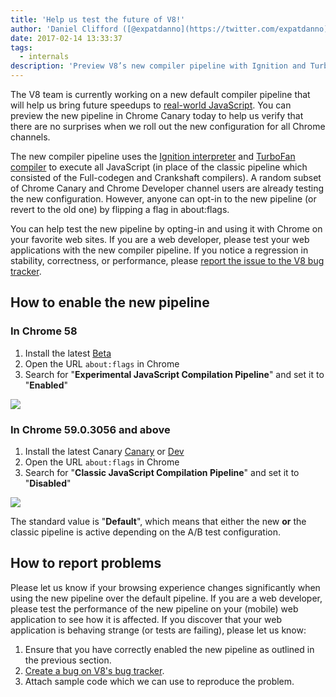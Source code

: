 ```yaml
---
title: 'Help us test the future of V8!'
author: 'Daniel Clifford ([@expatdanno](https://twitter.com/expatdanno)), Original Munich V8 Brewer'
date: 2017-02-14 13:33:37
tags:
  - internals
description: 'Preview V8’s new compiler pipeline with Ignition and TurboFan in Chrome Canary today!'
---
```

The V8 team is currently working on a new default compiler pipeline that will help us bring future speedups to [real-world JavaScript](/blog/real-world-performance). You can preview the new pipeline in Chrome Canary today to help us verify that there are no surprises when we roll out the new configuration for all Chrome channels.

The new compiler pipeline uses the [Ignition interpreter](/blog/ignition-interpreter) and [TurboFan compiler](/docs/turbofan) to execute all JavaScript (in place of the classic pipeline which consisted of the Full-codegen and Crankshaft compilers). A random subset of Chrome Canary and Chrome Developer channel users are already testing the new configuration. However, anyone can opt-in to the new pipeline (or revert to the old one) by flipping a flag in about:flags.

You can help test the new pipeline by opting-in and using it with Chrome on your favorite web sites. If you are a web developer, please test your web applications with the new compiler pipeline. If you notice a regression in stability, correctness, or performance, please [report the issue to the V8 bug tracker](https://bugs.chromium.org/p/v8/issues/entry?template=Bug%20report%20for%20the%20new%20pipeline).

## How to enable the new pipeline

### In Chrome 58

1. Install the latest [Beta](https://www.google.com/chrome/browser/beta.html)
2. Open the URL `about:flags` in Chrome
3. Search for "**Experimental JavaScript Compilation Pipeline**" and set it to "**Enabled**"

![](/_img/test-the-future/58.png)

### In Chrome 59.0.3056 and above

1. Install the latest Canary [Canary](https://www.google.com/chrome/browser/canary.html) or [Dev](https://www.google.com/chrome/browser/desktop/index.html?extra=devchannel)
2. Open the URL `about:flags` in Chrome
3. Search for "**Classic JavaScript Compilation Pipeline**" and set it to "**Disabled**"

![](/_img/test-the-future/59.png)

The standard value is "**Default**", which means that either the new **or** the classic pipeline is active depending on the A/B test configuration.

## How to report problems

Please let us know if your browsing experience changes significantly when using the new pipeline over the default pipeline. If you are a web developer, please test the performance of the new pipeline on your (mobile) web application to see how it is affected. If you discover that your web application is behaving strange (or tests are failing), please let us know:

1. Ensure that you have correctly enabled the new pipeline as outlined in the previous section.
2. [Create a bug on V8's bug tracker](https://bugs.chromium.org/p/v8/issues/entry?template=Bug%20report%20for%20the%20new%20pipeline).
3. Attach sample code which we can use to reproduce the problem.
